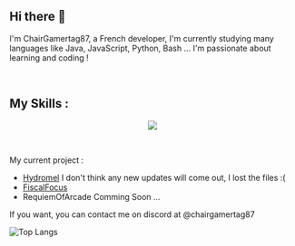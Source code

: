 ## Hi there 👋

I'm ChairGamertag87, a French developer, I'm currently studying many languages like Java, JavaScript, Python, Bash ... I'm passionate about learning and coding ! 

&nbsp;

## My Skills : 

<p align="center">
  <a href="https://skillicons.dev">
    <img src="https://skillicons.dev/icons?i=js,html,css,java,py,dart,flutter,cs,discord" />
  </a>
</p>

&nbsp;

My current project : 

- [Hydromel](https://www.curseforge.com/minecraft/mc-mods/hydromel) I don't think any new updates will come out, I lost the files :(
- [FiscalFocus](https://github.com/ChairGamertag87/FiscalFocus)
- RequiemOfArcade Comming Soon ...


If you want, you can contact me on discord at @chairgamertag87

![Top Langs](https://github-readme-stats.vercel.app/api/top-langs/?username=ChairGamertag87&layout=compact)
